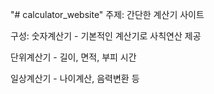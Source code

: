 "# calculator_website"
주제: 간단한 계산기 사이트

구성:
숫자계산기 - 기본적인 계산기로 사칙연산 제공

단위계산기 - 길이, 면적, 부피 시간

일상계산기 - 나이계산, 음력변환 등

